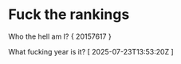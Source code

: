 # Fuck the rankings

Who the hell am I?
{ 20157617 }

What fucking year is it?
[ 2025-07-23T13:53:20Z ]
